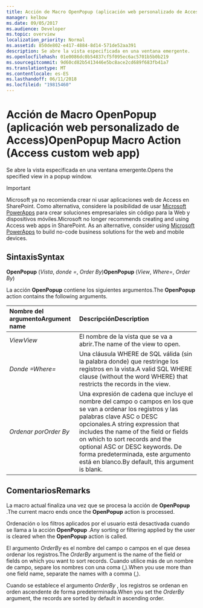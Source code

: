 ```yaml
---
title: Acción de Macro OpenPopup (aplicación web personalizado de Access)
manager: kelbow
ms.date: 09/05/2017
ms.audience: Developer
ms.topic: overview
localization_priority: Normal
ms.assetid: 850de802-e417-4884-8d14-571de52aa391
description: Se abre la vista especificada en una ventana emergente.
ms.openlocfilehash: 01e0086dc0b54837cf5f095ec6ac5701b5b0b219
ms.sourcegitcommit: 9d60cd82b5413446e5bc8ace2cd689f683fb41a7
ms.translationtype: MT
ms.contentlocale: es-ES
ms.lasthandoff: 06/11/2018
ms.locfileid: "19815460"
---
```

# <a name="openpopup-macro-action-access-custom-web-app"></a><span data-ttu-id="b62b6-103">Acción de Macro OpenPopup (aplicación web personalizado de Access)</span><span class="sxs-lookup"><span data-stu-id="b62b6-103">OpenPopup Macro Action (Access custom web app)</span></span>

<span data-ttu-id="b62b6-104">Se abre la vista especificada en una ventana emergente.</span><span class="sxs-lookup"><span data-stu-id="b62b6-104">Opens the specified view in a popup window.</span></span>
  
> [!IMPORTANT]
> <span data-ttu-id="b62b6-p101">Microsoft ya no recomienda crear ni usar aplicaciones web de Access en SharePoint. Como alternativa, considere la posibilidad de usar [Microsoft PowerApps](https://powerapps.microsoft.com/en-us/) para crear soluciones empresariales sin código para la Web y dispositivos móviles.</span><span class="sxs-lookup"><span data-stu-id="b62b6-p101">Microsoft no longer recommends creating and using Access web apps in SharePoint. As an alternative, consider using [Microsoft PowerApps](https://powerapps.microsoft.com/en-us/) to build no-code business solutions for the web and mobile devices.</span></span> 
  
## <a name="syntax"></a><span data-ttu-id="b62b6-107">Sintaxis</span><span class="sxs-lookup"><span data-stu-id="b62b6-107">Syntax</span></span>

 <span data-ttu-id="b62b6-108">**OpenPopup** (*Vista*, *donde =*, *Order By*)</span><span class="sxs-lookup"><span data-stu-id="b62b6-108">**OpenPopup** (*View*, *Where=*, *Order By*)</span></span> 
  
<span data-ttu-id="b62b6-109">La acción **OpenPopup** contiene los siguientes argumentos.</span><span class="sxs-lookup"><span data-stu-id="b62b6-109">The **OpenPopup** action contains the following arguments.</span></span> 
  
|<span data-ttu-id="b62b6-110">**Nombre del argumento**</span><span class="sxs-lookup"><span data-stu-id="b62b6-110">**Argument name**</span></span>|<span data-ttu-id="b62b6-111">**Descripción**</span><span class="sxs-lookup"><span data-stu-id="b62b6-111">**Description**</span></span>|
|:-----|:-----|
| <span data-ttu-id="b62b6-112">*View*</span><span class="sxs-lookup"><span data-stu-id="b62b6-112">*View*</span></span>  <br/> |<span data-ttu-id="b62b6-113">El nombre de la vista que se va a abrir.</span><span class="sxs-lookup"><span data-stu-id="b62b6-113">The name of the view to open.</span></span>  <br/> |
| <span data-ttu-id="b62b6-114">*Donde =*</span><span class="sxs-lookup"><span data-stu-id="b62b6-114">*Where=*</span></span>  <br/> |<span data-ttu-id="b62b6-115">Una cláusula WHERE de SQL válida (sin la palabra donde) que restringe los registros en la vista.</span><span class="sxs-lookup"><span data-stu-id="b62b6-115">A valid SQL WHERE clause (without the word WHERE) that restricts the records in the view.</span></span>  <br/> |
| <span data-ttu-id="b62b6-116">*Ordenar por*</span><span class="sxs-lookup"><span data-stu-id="b62b6-116">*Order By*</span></span>  <br/> |<span data-ttu-id="b62b6-117">Una expresión de cadena que incluye el nombre del campo o campos en los que se van a ordenar los registros y las palabras clave ASC o DESC opcionales.</span><span class="sxs-lookup"><span data-stu-id="b62b6-117">A string expression that includes the name of the field or fields on which to sort records and the optional ASC or DESC keywords.</span></span> <span data-ttu-id="b62b6-118">De forma predeterminada, este argumento está en blanco.</span><span class="sxs-lookup"><span data-stu-id="b62b6-118">By default, this argument is blank.</span></span>  <br/> |
   
## <a name="remarks"></a><span data-ttu-id="b62b6-119">Comentarios</span><span class="sxs-lookup"><span data-stu-id="b62b6-119">Remarks</span></span>

<span data-ttu-id="b62b6-120">La macro actual finaliza una vez que se procesa la acción de **OpenPopup** .</span><span class="sxs-lookup"><span data-stu-id="b62b6-120">The current macro ends once the **OpenPopup** action is processed.</span></span> 
  
<span data-ttu-id="b62b6-121">Ordenación o los filtros aplicados por el usuario está desactivada cuando se llama a la acción **OpenPopup** .</span><span class="sxs-lookup"><span data-stu-id="b62b6-121">Any sorting or filtering applied by the user is cleared when the **OpenPopup** action is called.</span></span> 
  
<span data-ttu-id="b62b6-122">El argumento *OrderBy* es el nombre del campo o campos en el que desea ordenar los registros.</span><span class="sxs-lookup"><span data-stu-id="b62b6-122">The  *OrderBy*  argument is the name of the field or fields on which you want to sort records.</span></span> <span data-ttu-id="b62b6-123">Cuando utilice más de un nombre de campo, separe los nombres con una coma (,).</span><span class="sxs-lookup"><span data-stu-id="b62b6-123">When you use more than one field name, separate the names with a comma (,).</span></span> 
  
<span data-ttu-id="b62b6-124">Cuando se establece el argumento *OrderBy* , los registros se ordenan en orden ascendente de forma predeterminada.</span><span class="sxs-lookup"><span data-stu-id="b62b6-124">When you set the  *OrderBy*  argument, the records are sorted by default in ascending order.</span></span> 
  

